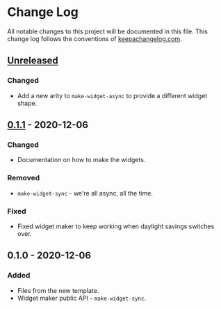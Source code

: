 # Change Log
All notable changes to this project will be documented in this file. This change log follows the conventions of [keepachangelog.com](http://keepachangelog.com/).

## [Unreleased]
### Changed
- Add a new arity to `make-widget-async` to provide a different widget shape.

## [0.1.1] - 2020-12-06
### Changed
- Documentation on how to make the widgets.

### Removed
- `make-widget-sync` - we're all async, all the time.

### Fixed
- Fixed widget maker to keep working when daylight savings switches over.

## 0.1.0 - 2020-12-06
### Added
- Files from the new template.
- Widget maker public API - `make-widget-sync`.

[Unreleased]: https://github.com/your-name/day-7/compare/0.1.1...HEAD
[0.1.1]: https://github.com/your-name/day-7/compare/0.1.0...0.1.1
